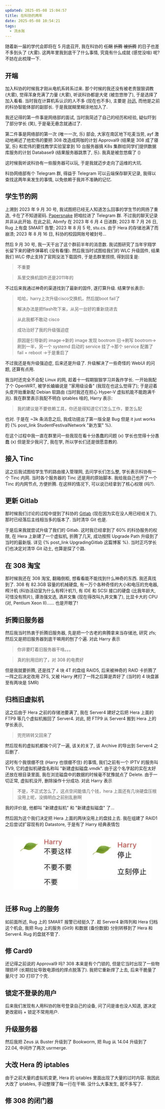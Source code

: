 ```yaml
---
updated: 2025-05-08 15:04:57
title: 在科协的两年
date: 2025-05-08 10:54:21
tags:
  - 流水账
---
```


随着新一届的学代会即将在 5 月底召开, 我在科协的 ~~任期~~ ~~折腾~~ ~~被折腾~~ 的日子也差不多到头了 (大雾). 这两年里我到底干了什么事情, 究竟有什么成就 (感觉没啥) 呢? 不妨在此梳理一下.



<!-- more -->



## 开端

加入科协的时候我才刚从电机系转系过来. 那个时候的我还没有被老贵狠狠调教 (大雾), 觉得浑身充满了力量 (大雾), 听说科协都是大佬 (被忽悠惨了), 于是选择了加入看看. 当时我在计算机系认识的人不多 (现在也不多), 主要是 [孙迅](https://www.unidy.cn/), 而他是之前的科协智能体部的副部长. 于是我就糊里糊涂地加入了.

我还记得的第一件事是网络部的面试, 当时我简述了自己的经历和经验, 疑似吓到了部分学长 (笑), 于是毫无悬念就通过了.

第二件事是网络部的第一次 (唯一一次, 乐) 部会, 大家在南区地下吃麦当劳, ayf 激动地阐述了他宏伟的要把 308 改造成网咖的计划 Approval9 (结果是 308 成了寝室, 乐) 和宏伟的要找教学实验室拿到 10 台服务器搞 K8s 集群给同学们提供数据库服务的计划 Database9 (结果服务器跳票了, 乐). 我真是被忽悠瘸了 ()

这时候我听说科协有一些服务器可以玩, 于是我就迈步走向了运维的大坑.

科协网络部有个 Telegram 群, 得益于 Telegram 可以云端保存聊天记录, 我得以查找这两年来发生的事情, 以免依赖于我并不准确的记忆.



## 学生节的网

上溯到 2023 年 9 月 30 号, 我试图把已经无人知道怎么回事的学生节的网扬了重造, 卡在了不知道密码. [Papersnake](https://pka.moe/) 把咱拉进了 Telegram 群. 不过我的聊天记录并非从此开始. 在此之前, Abmfy 在 2023 年 6 月 4 日进群; 2023 年 7 月 26 日, Rug 上有盘 SMART 告警; 2023 年 8 月 5 号, stu.cs. 由于 Hera 的存储池满了而崩溃; 2023 年 8 月 16 日, 科协的校园网账号被封号...

然后 9 月 30 号, 我一天干出了这个群前半年的消息数. 我试图研究了当年宇翔学长留下来的硬件弹幕机 (没有看懂). 然后我当时试图给我们的 WLC 升级固件, 结果我们 WLC 停止支持了官网没法下载固件, 于是去群里捞捞, 得到回复是:

> 不重要

> 系里交换机固件还是2011年的

不过后来我通过神奇的渠道找到了最新的固件, 遂打算升级. 结果学长表示:

> 哈哈，harry上次升级cisco交换机，然后就boot fail了
>
> 解决办法是把flash吹下来，从另一台好的重新烧进去

> 从此我都不敢动 cisco
>
> 成功治好了我的升级强迫症

> 原因是引导新的 image->新的 image 发现 bootrom 旧->刷写 bootrom->刷到一半，另一个 systemd 启动的 service 挂了->那个 service 配置了 fail = reboot ->于是重启了

不过我还是有升级强迫症, 后来还是升级了. 升级解决了一些奇怪的 WebUI 的问题, 还算有点用.

我当时还完全不会配 Linux 的网, 趁着十一假期狠狠学习并轰炸学长. 一开始我配了个 OpenWRT, 被学长蛐蛐说是 "家用级设备" (我现在也这么觉得了); 于是迎着头皮开始重新配 Debian 软路由 (当时我还在担心 Hyper-V 虚拟机能不能跑满千兆). 我在群里表示我配不明白 iptables 啥的, Harry 表示:

> 我的建议是不要依赖工具，你还是得知道它们怎么工作，要怎么配

也对. 于是在 ~3k 条消息之后, 我成功搓出了第一版全是 Bug 但是 it just works 的 {% post_link StudentFestivalNetwork "新方案" %}.

在这个过程中我一直在群里问一些我现在看十分愚蠢的问题 (x) 学长也觉得十分愚蠢 (x) 但是至少我问了, 我在学, 所以学长们还是很愿意教的.



## 接入 Tinc

这之后我试图给学生节的路由接入管理网, 去问学长们怎么整, 学长表示科协有一个 Tinc 内网. 当时各个服务器的 Tinc 还是用的原始脚本. 我给我自己也开了一个 Tinc 的内网节点, 方便折腾. 在这样的情况下, 可以说已经拿到了核心权限 (吗?).



## 更新 Gitlab

那时候我们讨论的过程中提到了科协的 [Gitlab](https://git.net9.org) (现在因为实在没人用已经给关了), 那时已经落后主线相当多的版本了. 当时清华 Git 也是.

于是后来我就尝试升级了我们的 Gitlab. 这时我已经拿到了 60% 的科协服务的权限, 在 Hera 上新建了一个虚拟机, 折腾了几天, 成功按照 Upgrade Path 升级到了当时的最新版. 详见 {% post_link UpgradingGitlab 这篇博客 %}. 当时正巧学长们也决定对清华 Git 动土, 也算是探了个路.



## 在 308 淘宝

那时候我还在 308 淘宝, 翻箱倒柜, 想看看能不能找到什么神奇的东西. 我还真找到了. 308 有 82.3GB 容量的机械硬盘, 有一万个各种奇怪的大小和电压的充电器, 榨汁机 (科协活动室为什么有榨汁机?), 有 IDE 和 SCSI 接口的硬盘 (比我年龄大, 可惜没有照片), 谭浩强文选, 酒井文集 (现在得改叫九井文集了), 比显卡大的 CPU (对, Pentium Xeon II)...... 也是开眼了!



## 折腾旧服务器

然后我当时热衷于折腾旧服务器, 先是把一个古老的奔腾拿来当存储池, 研究 zfs; 然后又是把旧服务器到底干嘛用的刨了个遍. 对此 Harry 表示

> 你非要盯着旧服务器干啥。。。

> 真的别用旧的了，对 308 的电费好

但是我就要折腾, 还是找了 4 块 4T 的盘组 RAID5, 后来被神奇的 RAID 卡折腾了一阵之后决定改用 ZFS, 又被 Harry 拷打了一阵之后算是弄好了 (当时的 4 块盘甚至有两块是 SMR)



## 归档旧虚拟机

这之后由于 Hera 之前的存储池要满了, 我在 Server4 建好之后把 Hera 上面的 FTP9 等几个虚拟机搬回了 Server4. 对此, 把 FTP9 从 Server4 搬到 Hera 上的学长表示,

> 兜兜转转又回来了

然后现有的虚拟机都挨个问了一遍, 该关的关了, 该 Archive 的导出到 Server4 之后删了.

这时有个我很绷不住 (Harry 也很绷不住) 的事情, 我们之前有一个 IPTV 的服务叫 TV9, 它的虚拟机硬盘名称叫 "新建虚拟磁盘.vmdk". 由于这个名字起的实在太好还放在根目录里面, 我在浏览磁盘中的数据的时候毫不犹豫就点了 Delete. 由于一切正常, 虚拟机没开, 删除操作十分成功. 对此 Harry 表示

> 不是，不正式怎么了，这点空间能值几个钱，hera 上面还有几块硬盘压根没用上呢，没搞明白之前别乱删啊

我的评价是, 他都叫 "新建虚拟机" 和 "新建虚拟磁盘" 了...

然后因为这个我们决定把 Hera 上面的两块没用上的盘挂上去. 我在组建了 RAID1 之后尝试扩容现有的 Datastore, 于是有了 Harry 经典表情包

<div style="display: flex; flex-direction: row; justify-content: space-evenly;">

![NO](2YearsSAST/NO.png)

![STOP](2YearsSAST/STOP.png)

</div>



## 迁移 Rug 上的服务

如前面所述, Rug 上的 SMART 报警已经挺久了. 趁 Server4 新阵列和 Hera 归档这个机会, 我把 Rug 上的服务 (Git9) 和数据 (备份数据) 分别转移到了 Hera 和 Server4. Rug 的盘就不管了.



## 修 Card9

还记得之前说的 Approval9 吗? 308 本来是有个门锁的, 但是它当时出现了一些物理损坏 (长期拉扯导致电源线的焊点脱落了). 我把它重新焊了上去, 后来干脆量了量尺寸 3D 打印了个壳.



## 锁定不登录的用户

后来我们发现有人用科协的账号登录自己的设备, 问了问是谁也没人知道, 遂决定更改密码 + 锁定不常用用户.



## 升级服务器

然后我把 Zeus 从 Buster 升级到了 Bookworm, 把 Rug 从 14.04 升级到了 22.04, 中间炸了两次 usrmerge.



## 大改 Hera 的 iptables

由于之前大量的虚拟机变更, Hera 的 iptables 里面出现了大量的过时内容. 我因此大改了 iptables, 手动整理了每一行在干嘛. 没什么大事发生, 就不多写了.



## 修 308 的闭门器





